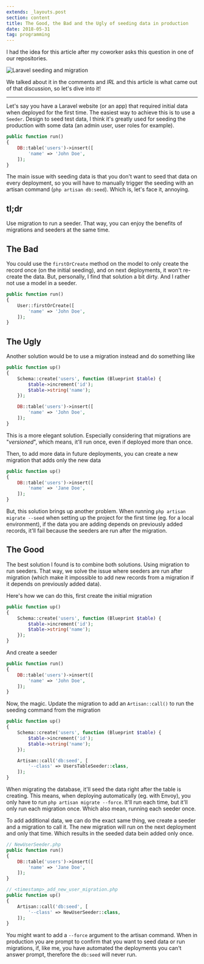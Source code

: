 ```yaml
---
extends: _layouts.post
section: content
title: The Good, the Bad and the Ugly of seeding data in production
date: 2018-05-31
tag: programming
---
```


I had the idea for this article after my coworker asks this question in one of our repositories.

![Laravel seeding and migration](https://res.cloudinary.com/elhebert/image/upload/c_scale,dpr_auto,f_auto,w_auto,q_auto/v1544637613/dieterstinglhamber.me/posts/laravel-seeding-and-migrations.jpg)

We talked about it in the comments and _IRL_ and this article is what came out of that discussion, so let's dive into it!

---

Let's say you have a Laravel website (or an app) that required initial data when deployed for the first time. The easiest way to achieve this is to use a `Seeder`. Design to seed test data, I think it's greatly used for seeding the production with some data (an admin user, user roles for example).

```php
public function run()
{
    DB::table('users')->insert([
        'name' => 'John Doe',
    ]);
}
```

The main issue with seeding data is that you don't want to seed that data on every deployment, so you will have to manually trigger the seeding with an artisan command (`php artisan db:seed`). Which is, let's face it, annoying.

## tl;dr

Use migration to run a seeder. That way, you can enjoy the benefits of migrations and seeders at the same time.

## The Bad

You could use the `firstOrCreate` method on the model to only create the record once (on the initial seeding), and on next deployments, it won't re-create the data. But, personally, I find that solution a bit dirty. And I rather not use a model in a seeder.

```php
public function run()
{
    User::firstOrCreate([
        'name' => 'John Doe',
    ]);
}
```

## The Ugly

Another solution would be to use a migration instead and do something like

```php
public function up()
{
    Schema::create('users', function (Blueprint $table) {
        $table->increment('id');
        $table->string('name');
    });

    DB::table('users')->insert([
        'name' => 'John Doe',
    ]);
}
```

This is a more elegant solution. Especially considering that migrations are "_versioned_", which means, it'll run once, even if deployed more than once.

Then, to add more data in future deployments, you can create a new migration that adds only the new data

```php
public function up()
{
    DB::table('users')->insert([
        'name' => 'Jane Doe',
    ]);
}
```

But, this solution brings up another problem. When running `php artisan migrate --seed` when setting up the project for the first time (eg. for a local environment), if the data you are adding depends on previously added records, it'll fail because the seeders are run after the migration.

## The Good

The best solution I found is to combine both solutions. Using migration to run seeders. That way, we solve the issue where seeders are run after migration (which make it impossible to add new records from a migration if it depends on previously added data).

Here's how we can do this, first create the initial migration

```php
public function up()
{
    Schema::create('users', function (Blueprint $table) {
        $table->increment('id');
        $table->string('name');
    });
}
```

And create a seeder

```php
public function run()
{
    DB::table('users')->insert([
        'name' => 'John Doe',
    ]);
}
```

Now, the magic. Update the migration to add an `Artisan::call()` to run the seeding command from the migration

```php
public function up()
{
    Schema::create('users', function (Blueprint $table) {
        $table->increment('id');
        $table->string('name');
    });

    Artisan::call('db:seed', [
        '--class' => UsersTableSeeder::class,
    ]);
}
```

When migrating the database, it'll seed the data right after the table is creating. This means, when deploying automatically (eg. with Envoy), you only have to run `php artisan migrate --force`. It'll run each time, but it'll only run each migration once. Which also mean, running each seeder once.

To add additional data, we can do the exact same thing, we create a seeder and a migration to call it. The new migration will run on the next deployment and only that time. Which results in the seeded data bein added only once.

```php
// NewUserSeeder.php
public function run()
{
    DB::table('users')->insert([
        'name' => 'Jane Doe',
    ]);
}

// <timestamp>_add_new_user_migration.php
public function up()
{
    Artisan::call('db:seed', [
        '--class' => NewUserSeeder::class,
    ]);
}
```

You might want to add a `--force` argument to the artisan command. When in production you are prompt to confirm that you want to seed data or run migrations, if, like me, you have automated the deployments you can't answer prompt, therefore the `db:seed` will never run.
